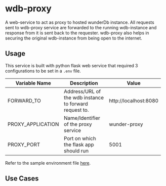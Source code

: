 # wdb-proxy

A web-service to act as proxy to hosted wunderDb instance. All requests sent to wdb-proxy service are forwarded to the running wdb-instance and response from it is sent back to the requester. wdb-proxy also helps in securing the original wdb-instance from being open to the internet.

## Usage

This service is built with python flask web service that required 3 configurations to be set in a `.env` file.

| Variable Name | Description | Value |
| ------------- | ----------- | ----- |
| FORWARD_TO  | Address/URL of the wdb instance to forward request to. | http://localhost:8080 |
| PROXY_APPLICATION | Name/Identifier of the proxy service | wunder-proxy |
| PROXY_PORT | Port on which the flask app should run | 5001 |

Refer to the sample environment file [here](./.env).

## Use Cases


